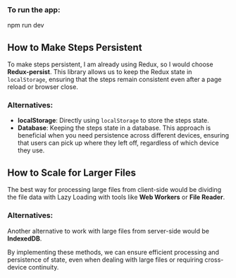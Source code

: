 ### To run the app:
npm run dev

## How to Make Steps Persistent

To make steps persistent, I am already using Redux, so I would choose **Redux-persist**. This library allows us to keep the Redux state in `localStorage`, ensuring that the steps remain consistent even after a page reload or browser close. 

### Alternatives:
- **localStorage**: Directly using `localStorage` to store the steps state. 
- **Database**: Keeping the steps state in a database. This approach is beneficial when you need persistence across different devices, ensuring that users can pick up where they left off, regardless of which device they use.

## How to Scale for Larger Files

The best way for processing large files from client-side would be dividing the file data with Lazy Loading with tools like
**Web Workers** or **File Reader**. 

### Alternatives:

Another alternative to work with large files from server-side would be **IndexedDB**.


By implementing these methods, we can ensure efficient processing and persistence of state, even when dealing with large files or requiring cross-device continuity.
